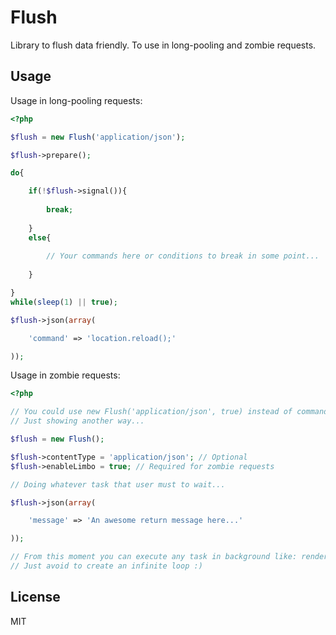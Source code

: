 Flush
=====

Library to flush data friendly. To use in long-pooling and zombie requests.

Usage
-----

Usage in long-pooling requests:
```php
<?php

$flush = new Flush('application/json');

$flush->prepare();

do{

    if(!$flush->signal()){
    
        break;
    
    }
    else{
    
        // Your commands here or conditions to break in some point...
    
    }

}
while(sleep(1) || true);

$flush->json(array(

    'command' => 'location.reload();'

));
```

Usage in zombie requests:
```php
<?php

// You could use new Flush('application/json', true) instead of commands bellow.
// Just showing another way...

$flush = new Flush();

$flush->contentType = 'application/json'; // Optional
$flush->enableLimbo = true; // Required for zombie requests

// Doing whatever task that user must to wait...

$flush->json(array(

    'message' => 'An awesome return message here...'

));

// From this moment you can execute any task in background like: render a PDF, send emails or fire some slow script.
// Just avoid to create an infinite loop :)
```

License
----

MIT
